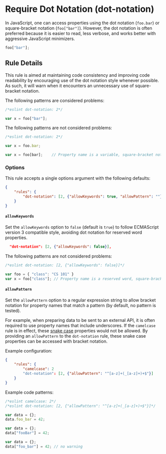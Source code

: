 # Require Dot Notation (dot-notation)

In JavaScript, one can access properties using the dot notation (`foo.bar`) or square-bracket notation (`foo["bar"]`). However, the dot notation is often preferred because it is easier to read, less verbose, and works better with aggressive JavaScript minimizers.

```js
foo["bar"];
```

## Rule Details

This rule is aimed at maintaining code consistency and improving code readability by encouraging use of the dot notation style whenever possible. As such, it will warn when it encounters an unnecessary use of square-bracket notation.

The following patterns are considered problems:

```js
/*eslint dot-notation: 2*/

var x = foo["bar"];
```

The following patterns are not considered problems:

```js
/*eslint dot-notation: 2*/

var x = foo.bar;

var x = foo[bar];    // Property name is a variable, square-bracket notation required
```

### Options

This rule accepts a single options argument with the following defaults:

```json
{
    "rules": {
        "dot-notation": [2, {"allowKeywords": true, "allowPattern": ""}]
    }
}
```

#### `allowKeywords`

Set the `allowKeywords` option to `false` (default is `true`) to follow ECMAScript version 3 compatible style, avoiding dot notation for reserved word properties.

```json
  "dot-notation": [2, {"allowKeywords": false}],
```

The following patterns are not considered problems:

```js
/*eslint dot-notation: [2, {"allowKeywords": false}]*/

var foo = { "class": "CS 101" }
var x = foo["class"]; // Property name is a reserved word, square-bracket notation required
```

#### `allowPattern`

Set the `allowPattern` option to a regular expression string to allow bracket notation for property names that match a pattern (by default, no pattern is tested).

For example, when preparing data to be sent to an external API, it is often required to use property names that include underscores.  If the `camelcase` rule is in effect, these [snake case](http://en.wikipedia.org/wiki/Snake_case) properties would not be allowed.  By providing an `allowPattern` to the `dot-notation` rule, these snake case properties can be accessed with bracket notation.

Example configuration:

```json
{
    "rules": {
        "camelcase": 2
        "dot-notation": [2, {"allowPattern": "^[a-z]+(_[a-z]+)+$"}]
    }
}
```

Example code patterns:

```js
/*eslint camelcase: 2*/
/*eslint dot-notation: [2, {"allowPattern": "^[a-z]+(_[a-z]+)+$"}]*/

var data = {};
data.foo_bar = 42;

var data = {};
data["fooBar"] = 42;

var data = {};
data["foo_bar"] = 42; // no warning
```

